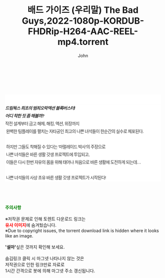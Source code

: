 ﻿---
layout: post
title:  "배드 가이즈 (우리말) The Bad Guys,2022-1080p-KORDUB-FHDRip-H264-AAC-REEL-mp4.torrent"
author: John
categories: [ 애니메이션 ]
tags: [  ]
image:  
description: "배드 가이즈 (우리말) The Bad Guys,2022-1080p-KORDUB-FHDRip-H264-AAC-REEL-mp4 torrent 정보 공유"
toc: true
toc_sticky: true
---

<br>
<div class="view-img">
<a class="view_image" href="http://torrentmobile62.com/bbs/view_image.php?fn=%2Fdata%2Ffile%2Fani%2F3735182707_92GkXSUF_0deb4091189e767f6eaf41ca16228d46a2475850.jpg" target="_blank"><img alt="" class="img-tag" content="http://torrentmobile62.com/data/file/ani/3735182707_92GkXSUF_0deb4091189e767f6eaf41ca16228d46a2475850.jpg" itemprop="image" src="http://torrentmobile62.com/data/file/ani/3735182707_92GkXSUF_0deb4091189e767f6eaf41ca16228d46a2475850.jpg"/></a><a class="view_image" href="http://torrentmobile62.com/bbs/view_image.php?fn=%2Fdata%2Ffile%2Fani%2F3735182707_XJ9lAnI1_c51216627c3864517e3d4f9abb4e3cd8d85115e6.jpg" target="_blank"><img alt="" class="img-tag" content="http://torrentmobile62.com/data/file/ani/3735182707_XJ9lAnI1_c51216627c3864517e3d4f9abb4e3cd8d85115e6.jpg" itemprop="image" src="http://torrentmobile62.com/data/file/ani/3735182707_XJ9lAnI1_c51216627c3864517e3d4f9abb4e3cd8d85115e6.jpg"/></a></div><div class="view-content" itemprop="description">
<p><br/></p><div class="title_area" style="margin:0px 0px 9px;padding:0px;list-style:none;font-size:12px;font-family:'나눔고딕', NanumGothic, '돋움', Dotum, Helvetica, 'AppleSDGothicNeo-Medium', AppleGothic, sans-serif;height:30px;float:none;background-color:rgb(255,255,255);"><h4 class="h_story" style="margin:5px 10px 0px 0px;padding:0px;list-style:none;font-size:12px;font-family:'돋움', sans-serif;height:18px;width:49px;background:url(&quot;https://ssl.pstatic.net/static/movie/2020/10/h_tx_sp5.png&quot;) no-repeat 0px -17px;float:left;"><strong class="blind" style="margin:0px;padding:0px;list-style:none;font-size:0px;font-family:inherit;color:inherit;width:1px;height:1px;line-height:0;">줄거리</strong></h4></div><h5 class="h_tx_story" style="margin:-7px 0px 1px;padding:0px;list-style:none;font-size:14px;font-family:'나눔고딕', NanumGothic, Helvetica, sans-serif;color:rgb(51,51,51);background-image:url(&quot;https://ssl.pstatic.net/static/movie/2014/01/blank.gif&quot;);letter-spacing:-1px;line-height:25px;background-color:rgb(255,255,255);">드림웍스 최초의 범죄오락액션 블록버스터!<br style="list-style:none;font-size:12px;font-family:'돋움', sans-serif;color:rgb(0,0,0);"/>어디 착한 짓 좀 해볼까?</h5><p class="con_tx" style="margin-top:-1px;margin-bottom:-6px;list-style:none;font-size:14px;font-family:'나눔고딕', NanumGothic, '돋움', Dotum, Helvetica, 'AppleSDGothicNeo-Medium', AppleGothic, sans-serif;color:rgb(51,51,51);background-image:url(&quot;https://ssl.pstatic.net/static/movie/2014/01/blank.gif&quot;);letter-spacing:-1px;line-height:25px;background-color:rgb(255,255,255);">작전 설계부터 금고 해제, 해킹, 액션, 위장까지<br style="list-style:none;font-size:12px;font-family:'돋움', sans-serif;color:rgb(0,0,0);"/> 완벽한 팀플레이를 펼치는 자타공인 최고의 나쁜 녀석들이 한순간의 실수로 체포된다.<br style="list-style:none;font-size:12px;font-family:'돋움', sans-serif;color:rgb(0,0,0);"/> <br style="list-style:none;font-size:12px;font-family:'돋움', sans-serif;color:rgb(0,0,0);"/> 하지만 그들도 착해질 수 있다는 ‘마멀레이드 박사’의 주장으로<br style="list-style:none;font-size:12px;font-family:'돋움', sans-serif;color:rgb(0,0,0);"/> 나쁜 녀석들은 바른 생활 갓생 프로젝트에 투입되고,<br style="list-style:none;font-size:12px;font-family:'돋움', sans-serif;color:rgb(0,0,0);"/> 이들은 다시 한번 자유의 몸을 위해 태어나 처음으로 바른 생활에 도전하게 되는데…<br style="list-style:none;font-size:12px;font-family:'돋움', sans-serif;color:rgb(0,0,0);"/> <br style="list-style:none;font-size:12px;font-family:'돋움', sans-serif;color:rgb(0,0,0);"/> 나쁜 녀석들의 사상 초유 바른 생활 갓생 프로젝트가 시작된다!</p> </div>
    
<br><br><br>
<p data-ke-size="size16"><b><span style="color: green;">주의사항</span></b><br /><br />※저작권 문제로 인해 토렌트 다운로드 링크는<br /><b><span style="color: red;">유사 이미지</span></b>에 숨겨뒀습니다.<br />※Due to copyright issues, the torrent download link is hidden where it looks like an image.<br /><br /><b>'설마'</b>싶은 것까지 확인해 보세요.<br /><br />숨김링크 클릭 시 마그넷 나타나지 않는 것은<br />저작권으로 인한 링크만료 자료로<br />1시간 간격으로 봇에 의해 마그넷 주소 갱신됩니다.</p>
